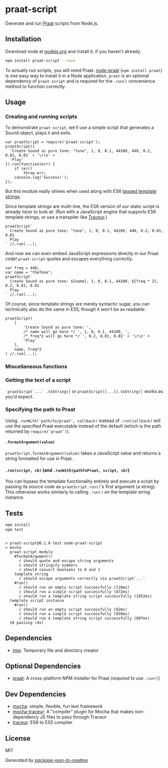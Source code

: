 # praat-script 

Generate and run [Praat](http://www.fon.hum.uva.nl/praat) scripts from Node.js.

## Installation

Download node at [nodejs.org](http://nodejs.org) and install it, if you haven't already.

```sh
npm install praat-script --save
```

To actually run scripts, you will need Praat. [node-praat](http://www.fon.hum.uva.nl/praat) (`npm install praat`) is one easy way to install it in a Node application. `praat` is an optional dependency of `praat-script` and is required for the `.run()` convenience method to function correctly.

## Usage

### Creating and running scripts

To demonstrate `praat-script`, we'll use a simple script that generates a Sound object, plays it and exits.

```node
var praatScript = require('praat-script');
praatScript([
  'Create Sound as pure tone: "tone", 1, 0, 0.1, 44100, 440, 0.2, 0.01, 0.01' + '\r\n' +
  'Play'
]).run(function(err) {
    if (err)
        throw err;
    console.log('Success!');
});
```

But this module really shines when used along with ES6 [tagged template strings](https://developer.mozilla.org/en-US/docs/Web/JavaScript/Reference/template_strings#Tagged_template_strings). 

Since template strings are multi-line, the ES6 version of our static script is already nicer to look at:
(Run with a JavaScript engine that supports ES6 template strings, or use a transpiler like [Traceur](https://github.com/google/traceur-compiler).)

```node
praatScript`
  Create Sound as pure tone: "tone", 1, 0, 0.1, 44100, 440, 0.2, 0.01, 0.01
  Play
` //.run(...);
```

And now we can even embed JavaScript expressions directly in our Praat code! `praat-script` quotes and escapes everything correctly.

```node
var freq = 440;
var name = "theTone";
praatScript`
  Create Sound as pure tone: ${name}, 1, 0, 0.1, 44100, ${freq * 2}, 0.2, 0.01, 0.01
  Play
` //.run(...);
```

Of course, since template strings are merely syntactic sugar, you can technically also do the same in ES5, though it won't be as readable:

```node
praatScript(
    [
        'Create Sound as pure tone: ',
        /* name will go here */ ', 1, 0, 0.1, 44100, ',
        /* freq*2 will go here */ ', 0.2, 0.01, 0.01' + '\r\n' +
        'Play'
    ],
    name, freq*2
) //.run(...);
```
### Miscellaneous functions

### Getting the text of a script
`` praatScript`...` .toString()`` or `praatScript([...]).toString()` works as you'd expect.

### Specifying the path to Praat
Using `.runWith('path/to/praat', callback)` instead of `.run(callback)` will use the specified Praat executable instead of the default (which is the path returned by `require('praat')`).

#### `.formatArgument(value)`
`praatScript.formatArgument(value)` takes a JavaScript value and returns a string formatted for use in Praat.

#### `.run(script, cb)` (and `.runWith(pathToPraat, script, cb)`)
You can bypass the template functionality entirely and execute a script by passing its source code as `praatScript.run()`'s first argument (a string). This otherwise works similarly to calling  `.run()` on the template string instance.

## Tests

```sh
npm install
npm test
```
```

> praat-script@0.1.0 test node-praat-script
> mocha
  praat-script module
    #formatArgument()
      √ should quote and escape string arguments 
      √ should stringify numbers 
      √ should convert booleans to 0 and 1 
    template string
      √ should escape arguments correctly via praatScript`...` 
    #run()
      √ should run an empty script successfully (118ms)
      √ should run a simple script successfully (872ms)
      √ should run a template string script successfully (1052ms)
  template script instance
    #run()
      √ should run an empty script successfully (82ms)
      √ should run a simple script successfully (950ms)
      √ should run a template string script successfully (897ms)
  10 passing (4s)

```

## Dependencies

- [tmp](https://github.com/raszi/node-tmp): Temporary file and directory creator

## Optional Dependencies

- [praat](https://github.com/motiz88/node-praat): A cross-platform NPM installer for Praat (_required to use `.run()`_)

## Dev Dependencies

- [mocha](https://github.com/mochajs/mocha): simple, flexible, fun test framework
- [mocha-traceur](https://github.com/domenic/mocha-traceur): A &quot;compiler&quot; plugin for Mocha that makes non-dependency JS files to pass through Traceur
- [traceur](https://github.com/google/traceur-compiler): ES6 to ES5 compiler


## License

MIT

_Generated by [package-json-to-readme](https://github.com/zeke/package-json-to-readme)_
